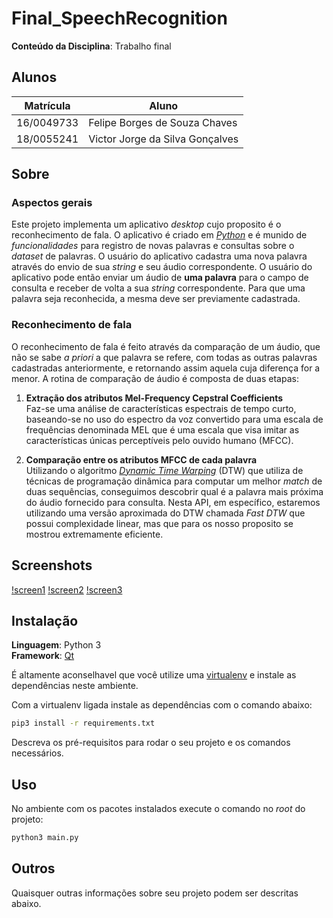 # Final_SpeechRecognition

**Conteúdo da Disciplina**: Trabalho final<br>

## Alunos
|Matrícula | Aluno |
| -- | -- |
| 16/0049733  |  Felipe Borges de Souza Chaves |
| 18/0055241  |  Victor Jorge da Silva Gonçalves |

## Sobre 

### Aspectos gerais
Este projeto implementa um aplicativo _desktop_ cujo proposito é o reconhecimento de fala. O aplicativo é criado em [_Python_](https://www.python.org/) e é munido de _funcionalidades_ para registro de novas palavras e consultas sobre o _dataset_ de palavras. O usuário do aplicativo cadastra uma nova palavra através do envio de sua _string_ e seu áudio correspondente. O usuário do aplicativo pode então enviar um áudio de **uma palavra** para o campo de consulta e receber de volta a sua _string_ correspondente. Para que uma palavra seja reconhecida, a mesma deve ser previamente cadastrada.

### Reconhecimento de fala
O reconhecimento de fala é feito através da comparação de um áudio, que não se sabe _a priori_ a que palavra se refere, com todas as outras palavras cadastradas anteriormente, e retornando assim aquela cuja diferença for a menor. A rotina de comparação de áudio é composta de duas etapas:

1. **Extração dos atributos Mel-Frequency Cepstral Coefficients** <br>
 Faz-se uma análise de características espectrais de tempo curto, baseando-se no uso do espectro da voz convertido para uma escala de frequências denominada MEL que é uma escala que visa imitar as características únicas perceptíveis pelo ouvido humano (MFCC).

2. **Comparação entre os atributos MFCC de cada palavra** <br>
 Utilizando o algoritmo [_Dynamic Time Warping_](https://pt.wikipedia.org/wiki/Dynamic_time_warping) (DTW) que utiliza de técnicas de programação dinâmica para computar um melhor _match_ de duas sequências, conseguimos descobrir qual é a palavra mais próxima do áudio fornecido para consulta. Nesta API, em específico, estaremos utilizando uma versão aproximada do DTW chamada _Fast DTW_ que possui complexidade linear, mas que para os nosso proposito se mostrou extremamente eficiente.

## Screenshots

[!screen1](images/screen1.png)
[!screen2](images/screen2.png)
[!screen3](images/screen3.png)

## Instalação 
**Linguagem**: Python 3<br>
**Framework**: [Qt](https://doc.qt.io/qtforpython/)<br>

É altamente aconselhavel que você utilize uma [virtualenv](https://virtualenv.pypa.io/en/latest/installation.html) e 
instale as dependências neste ambiente.

Com a virtualenv ligada instale as dependências com o comando abaixo:

```bash
pip3 install -r requirements.txt
```

Descreva os pré-requisitos para rodar o seu projeto e os comandos necessários.

## Uso 

No ambiente com os pacotes instalados execute o comando no *root* do projeto:

```bash
python3 main.py
```

## Outros 
Quaisquer outras informações sobre seu projeto podem ser descritas abaixo.




